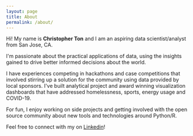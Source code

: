 ```yaml
---
layout: page
title: About
permalink: /about/
---
```


Hi! My name is **Christopher Ton** and I am an aspiring data scientist/analyst from San Jose, CA.

I'm passionate about the practical applications of data, using the insights gained to drive better informed decisions about the world. 

I have experiences competing in hackathons and case competitions that involved stirring up a solution for the community using data provided by local sponsors. I've built analytical project and award winning visualization dashboards that have addressed homelessness, sports, energy usage and COVID-19.

For fun, I enjoy working on side projects and getting involved with the open source community about new tools and technologies around Python/R. 

Feel free to connect with my on [Linkedin](https://www.linkedin.com/in/chriztopherton/)!